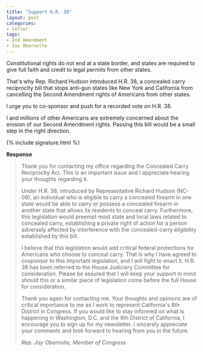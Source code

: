 ```yaml
---
title: "Support H.R. 38"
layout: post
categories:
- letter
tags:
- 2nd Amendment
- Jay Obernolte
---
```


Constitutional rights do not end at a state border, and states are required to give full faith and credit to legal permits from other states.

That's why Rep. Richard Hudson introduced H.R. 38, a concealed carry reciprocity bill that stops anti-gun states like New York and California from cancelling the Second Amendment rights of Americans from other states.

I urge you to co-sponsor and push for a recorded vote on H.R. 38.

I and millions of other Americans are extremely concerned about the erosion of our Second Amendment rights. Passing this bill would be a small step in the right direction.

{% include signature.html %}

**Response**

> Thank you for contacting my office regarding the Concealed Carry Reciprocity Act. This is an important issue and I appreciate hearing your thoughts regarding it.
>
> Under H.R. 38, introduced by Representative Richard Hudson (NC-08), an individual who is eligible to carry a concealed firearm in one state would be able to carry or possess a concealed firearm in another state that allows its residents to conceal carry. Furthermore, this legislation would preempt most state and local laws related to concealed carry, establishing a private right of action for a person adversely affected by interference with the concealed-carry eligibility established by this bill.
>
> I believe that this legislation would add critical federal protections for Americans who choose to conceal carry. That is why I have agreed to cosponsor to this important legislation, and I will fight to enact it. H.R. 38 has been referred to the House Judiciary Committee for consideration. Please be assured that I will keep your support in mind should this or a similar piece of legislation come before the full House for consideration.
>
> Thank you again for contacting me. Your thoughts and opinions are of critical importance to me as I work to represent California's 8th District in Congress. If you would like to stay informed on what is happening in Washington, D.C. and the 8th District of California, I encourage you to sign up for my newsletter. I sincerely appreciate your comments and look forward to hearing from you in the future.
>
> <cite>Rep. Jay Obernolte, Member of Congress</cite>
